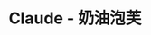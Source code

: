 ---
home: true
icon: house
title: Claude - 奶油泡芙
heroImage: /logo.svg
bgImage: https://theme-hope-assets.vuejs.press/bg/6-light.svg
bgImageDark: https://theme-hope-assets.vuejs.press/bg/6-dark.svg
bgImageStyle:
  background-attachment: fixed
heroText: Claude - 奶油泡芙
tagline: Claude AI 大语言模型AI聊天中文社区
actions:
  - text: 快速上手
    icon: lightbulb
    link: ./beginner/introduction.html
    type: primary

  - text: 教程指北
    link: ./TutorialGuide.html

highlights:
  - header: 教程介绍
    description: 本教材由 Discord 社区：奶油泡芙 提供，划到页面底部，加入我们
    image: /assets/image/advanced.svg
    bgImage: https://theme-hope-assets.vuejs.press/bg/3-light.svg
    bgImageDark: https://theme-hope-assets.vuejs.press/bg/3-dark.svg
    features:
      - title: 入门教程
        icon: line-md:confirm
        details: 新手入门利用酒馆使用Claude（搭建酒馆到能玩上）
        link: ./beginner/

      - title: 进阶教程
        icon: line-md:chevron-small-double-up
        details: 了解更多让你的使用体验更加舒适的操作（角色卡写作，预设写作，提示词工程，插件制作等等）
        link: ./professional/

      # - title: Claude API
      #   icon: code
      #   details: 通过 API 将 Claude 强大的功能集成到你的应用中
      #   link: ./api/

  - header: 加入我们
    description: 我们的社区
    image: humbleicons:arrow-side-join-main
    bgImage: https://theme-hope-assets.vuejs.press/bg/2-light.svg
    bgImageDark: https://theme-hope-assets.vuejs.press/bg/2-dark.svg
    bgImageStyle:
      background-repeat: repeat
      background-size: initial
    features:
      - title: QQ 频道
        icon: mingcute:qq-line
        details: 小水的天地大爱一家盟
        link: https://pd.qq.com/s/42s5sfj1v

      - title: Discord
        icon: line-md:discord
        details: 奶油泡芙
        link: https://discord.gg/5V2nrzxj47
---